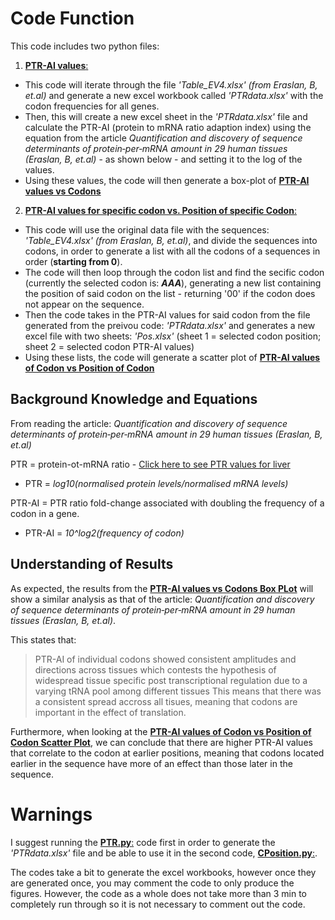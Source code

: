 # Code Function
This code includes two python files:
1. [**PTR-AI values**:](PTR.py)
  - This code will iterate through the file *'Table_EV4.xlsx' (from Eraslan, B, et.al)* and generate a new excel workbook called *'PTRdata.xlsx'* with the codon frequencies for all genes. 
  - Then, this will create a new excel sheet in the *'PTRdata.xlsx'* file and calculate the PTR-AI (protein to mRNA ratio adaption index) using the equation from the article *Quantification and discovery of sequence determinants of protein‐per‐mRNA amount in 29 human tissues (Eraslan, B, et.al)* - as shown below - and setting it to the log of the values.
  - Using these values, the code will then generate a box-plot of [**PTR-AI values vs Codons**](Figures/Box_plot.png)
2. [**PTR-AI values for specific codon vs. Position of specific Codon**:](CPosition.py)
  - This code will use the original data file with the sequences: *'Table_EV4.xlsx' (from Eraslan, B, et.al)*, and divide the sequences into codons, in order to generate a list with all the codons of a sequences in order (**starting from 0**).
  - The code will then loop through the codon list and find the secific codon (currently the selected codon is: ***AAA***), generating a new list containing the position of said codon on the list - returning '00' if the codon does not appear on the sequence.
  - Then the code takes in the PTR-AI values for said codon from the file generated from the preivou code: *'PTRdata.xlsx'* and generates a new excel file with two sheets: *'Pos.xlsx'* (sheet 1 = selected codon position; sheet 2 = selected codon PTR-AI values)
  - Using these lists, the code will generate a scatter plot of [**PTR-AI values of Codon vs Position of Codon**](Figures/Scatter_plot.png)
  
## Background Knowledge and Equations
From reading the article: *Quantification and discovery of sequence determinants of protein‐per‐mRNA amount in 29 human tissues (Eraslan, B, et.al)*

PTR = protein-ot-mRNA ratio -  [Click here to see PTR values for liver](PTR_liver.xlsx)
  - PTR = *log10(normalised protein levels/normalised mRNA levels)*

PTR-AI = PTR ratio fold-change associated with doubling the frequency of a codon in a gene.
  - PTR-AI = *10^log2(frequency of codon)*

## Understanding of Results
As expected, the results from the [**PTR-AI values vs Codons Box PLot**](Figures/Box_plot.png) will show a similar analysis as that of the article: *Quantification and discovery of sequence determinants of protein‐per‐mRNA amount in 29 human tissues (Eraslan, B, et.al)*. 

This states that: 
> PTR-AI of individual codons showed consistent amplitudes and directions across tissues which contests the hypothesis of widespread tissue specific post transcriptional regulation due to a varying tRNA pool among different tissues
This means that there was a consistent spread accross all tisues, meaning that codons are important in the effect of translation.

Furthermore, when looking at the [**PTR-AI values of Codon vs Position of Codon Scatter Plot**](Figures/Scatter_plot.png), we can conclude that there are higher PTR-AI values that correlate to the codon at earlier positions, meaning that codons located earlier in the sequence have more of an effect than those later in the sequence.

# Warnings
I suggest running the [**PTR.py**:](PTR.py) code first in order to generate the *'PTRdata.xlsx'* file and be able to use it in the second code, [**CPosition.py**:](CPosition.py).

The codes take a bit to generate the excel workbooks, however once they are generated once, you may comment the code to only produce the figures. However, the code as a whole does not take more than 3 min to completely run through so it is not necessary to comment out the code.

